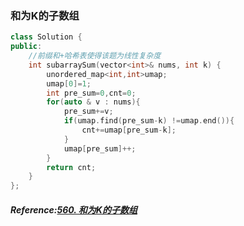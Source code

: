 ### 和为K的子数组
```cpp
class Solution {
public:
    //前缀和+哈希表使得该题为线性复杂度
    int subarraySum(vector<int>& nums, int k) {
        unordered_map<int,int>umap;
        umap[0]=1;
        int pre_sum=0,cnt=0;
        for(auto & v : nums){
            pre_sum+=v;
            if(umap.find(pre_sum-k) !=umap.end()){
                cnt+=umap[pre_sum-k];
            }
            umap[pre_sum]++;
        }
        return cnt;
    }
};
```

##### Reference:[560. 和为K的子数组](https://leetcode.cn/problems/subarray-sum-equals-k/)
